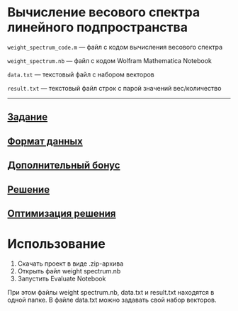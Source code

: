 
# Вычисление весового спектра линейного подпространства

`weight_spectrum_code.m` —  файл с кодом вычисления весового спектра

`weight_spectrum.nb` —  файл с кодом Wolfram Mathematica Notebook

`data.txt` —  текстовый файл с набором векторов

`result.txt` —  текстовый файл строк с парой значений вес/количество
___

## [Задание](https://github.com/romantitovmephi/WeightSpectrum/blob/main/documentation/requirements.png)

## [Формат данных](https://github.com/romantitovmephi/WeightSpectrum/blob/main/documentation/in:out.md)

## [Дополнительный бонус](https://github.com/romantitovmephi/WeightSpectrum/blob/main/documentation/bonus.png)

## [Решение](https://github.com/romantitovmephi/WeightSpectrum/blob/main/documentation/solution.md)

## [Оптимизация решения](https://github.com/romantitovmephi/WeightSpectrum/blob/main/documentation/optimization.md)

# Использование
1) Скачать проект в виде .zip-архива
2) Открыть файл weight spectrum.nb
3) Запустить Evaluate Notebook

При этом файлы weight spectrum.nb, data.txt и result.txt находятся в одной папке. В файле data.txt можно задавать свой набор векторов. 
